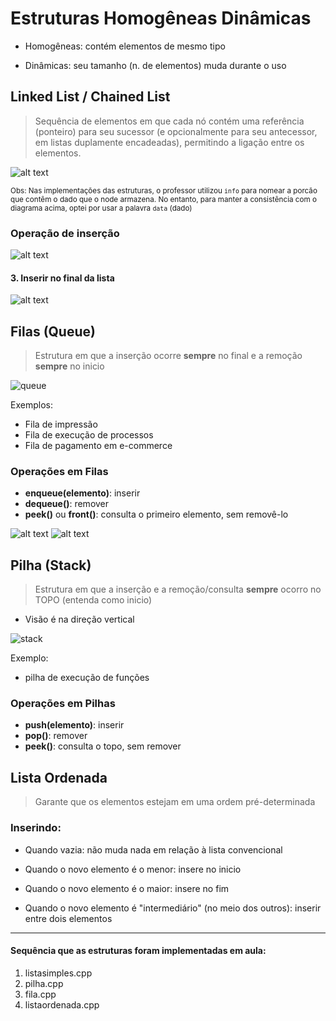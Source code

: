# Estruturas Homogêneas Dinâmicas

- Homogêneas: contém elementos de mesmo tipo

- Dinâmicas: seu tamanho (n. de elementos) muda durante o uso

## Linked List / Chained List

> Sequência de elementos em que cada nó contém uma referência (ponteiro) para seu sucessor (e opcionalmente para seu antecessor, em listas duplamente encadeadas), permitindo a ligação entre os elementos.

![alt text](img/listaDiagrama.png)
  
<small>Obs: Nas implementações das estruturas, o professor utilizou `info` para nomear a porcão que contêm o dado que o node armazena. No entanto, para manter a consistência com o diagrama acima, optei por usar a palavra `data` (dado)</small>

### Operação de inserção

![alt text](img/insercaol.jpg)

#### 3. Inserir no final da lista

![alt text](img/inserirfinal.jpg)

## Filas (Queue)

> Estrutura em que a inserção ocorre **sempre** no final e a remoção **sempre** no inicio

![queue](img/queue.png)

Exemplos: 

- Fila de impressão
- Fila de execução de processos
- Fila de pagamento em e-commerce

### Operações em Filas

- **enqueue(elemento)**: inserir
- **dequeue()**: remover
- **peek()** ou **front()**: consulta o primeiro elemento, sem removê-lo

![alt text](img/inserfilas.jpg)
![alt text](img/filaelems.jpg)
  

## Pilha (Stack)
 
> Estrutura em que a inserção e a remoção/consulta **sempre** ocorro no TOPO (entenda como inicio)

- Visão é na direção vertical 
  
![stack](img/stack.png)

Exemplo:

- pilha de execução de funções

### Operações em Pilhas

- **push(elemento)**: inserir
- **pop()**: remover
- **peek()**: consulta o topo, sem remover

## Lista Ordenada

> Garante que os elementos estejam em uma ordem pré-determinada

### Inserindo: 

- Quando vazia: não muda nada em relação à lista convencional

- Quando o novo elemento é o menor: insere no inicio

- Quando o novo elemento é o maior: insere no fim

- Quando o novo elemento é "intermediário" (no meio dos outros): inserir entre dois elementos

---

#### Sequência que as estruturas foram implementadas em aula:

1. listasimples.cpp
2. pilha.cpp
3. fila.cpp
4. listaordenada.cpp